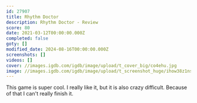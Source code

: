 ```yaml
---
id: 27907
title: Rhythm Doctor
description: Rhythm Doctor - Review
score: 80
date: 2021-03-12T00:00:00.000Z
completed: false
goty: []
modified_date: 2024-08-16T00:00:00.000Z
screenshots: []
videos: []
cover: //images.igdb.com/igdb/image/upload/t_cover_big/co4ehu.jpg
image: //images.igdb.com/igdb/image/upload/t_screenshot_huge/ihow38z1nsdx5zopblrh.jpg
---
```

This game is super cool. I really like it, but it is also crazy difficult. Because of that I can't really finish it.